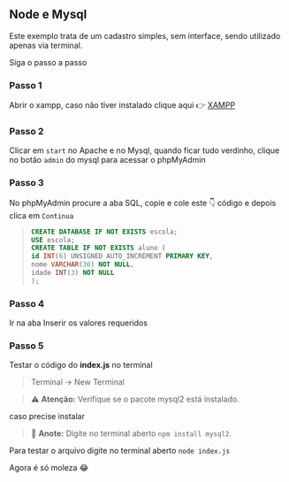 ## Node e Mysql

Este exemplo trata de um cadastro simples, sem interface, sendo utilizado apenas via terminal.

Siga o passo a passo

### Passo 1
Abrir o xampp, caso não tiver instalado clique aqui :point_right: [XAMPP](https://www.apachefriends.org/pt_br/index.html)

### Passo 2
Clicar em `start` no Apache e no Mysql, quando ficar tudo verdinho, clique no botão `admin` do mysql para acessar o phpMyAdmin

### Passo 3
No phpMyAdmin procure a aba SQL, copie e cole este :point_down: código e depois clica em `Continua`

>```sql
> CREATE DATABASE IF NOT EXISTS escola;
> USE escola;
> CREATE TABLE IF NOT EXISTS aluno (
> id INT(6) UNSIGNED AUTO_INCREMENT PRIMARY KEY,
> nome VARCHAR(30) NOT NULL,
> idade INT(3) NOT NULL
> );
>```

### Passo 4
Ir na aba Inserir os valores requeridos

### Passo 5
Testar o código do **index.js** no terminal

> Terminal &rarr; New Terminal

> :warning: **Atenção:** Verifique se o pacote mysql2 está instalado.

caso precise instalar

> :memo: **Anote:** Digite no terminal aberto `npm install mysql2`.

Para testar o arquivo digite no terminal aberto `node index.js`


Agora é só moleza :joy: 
